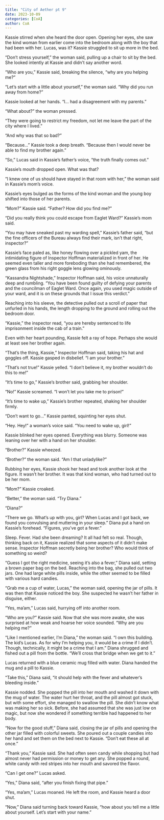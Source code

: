 ```yaml
---
title: "City of Aether pt 9"
date: 2023-10-09
categories: [CoA]
author: CoA
---
```


Kassie stirred when she heard the door open. Opening her eyes, she saw the kind woman from earlier come into the bedroom along with the boy that had been with her. Lucas, was it? Kassie struggled to sit up more in the bed.

“Don’t stress yourself,” the woman said, pulling up a chair to sit by the bed. She looked intently at Kassie and didn’t say another word.

“Who are you,” Kassie said, breaking the silence, “why are you helping me?”

“Let’s start with a little about yourself,” the woman said. “Why did you run away from home?”

Kassie looked at her hands. “I… had a disagreement with my parents.”

“What about?” the woman pressed.

“They were going to restrict my freedom, not let me leave the part of the city where I lived.”

“And why was that so bad?”

“Because…” Kassie took a deep breath. “Because then I would never be able to find my brother again.”

“So,” Lucas said in Kassie’s father’s voice, “the truth finally comes out.”

Kassie’s mouth dropped open. What was that?

“I knew one of us should have stayed in that room with her,” the woman said in Kassie’s mom’s voice.

Kassie’s eyes bulged as the forms of the kind woman and the young boy shifted into those of her parents.

“Mom?” Kassie said. “Father? How did you find me?”

“Did you really think you could escape from Eaglet Ward?” Kassie’s mom said.

“You may have sneaked past my warding spell,” Kassie’s father said, “but the fine officers of the Bureau always find their mark, isn’t that right, inspector?”

Kassie’s face paled as, like honey flowing over a pickled yam, the intimidating figure of Inspector Hoffman materialized in front of her. He seemed even taller and more foreboding than she had remembered, the green glass from his right goggle lens glowing ominously.

“Kassandra Nightshade,” Inspector Hoffman said, his voice unnaturally deep and rumbling. “You have been found guilty of defying your parents and the councilman of Eaglet Ward. Once again, you used magic outside of your ward, and it is on these grounds that I issue this verdict.”

Reaching into his sleeve, the detective pulled out a scroll of paper that unfurled in his hands, the length dropping to the ground and rolling out the bedroom door.

“Kassie,” the inspector read, “you are hereby sentenced to life imprisonment inside the cab of a train.”

Even with her heart pounding, Kassie felt a ray of hope. Perhaps she would at least see her brother again.

“That’s the thing, Kassie,” Inspector Hoffman said, taking his hat and goggles off. Kassie gasped in disbelief. “I am your brother.”

“That’s not true!” Kassie yelled. “I don’t believe it, my brother wouldn’t do this to me!”

“It’s time to go,” Kassie’s brother said, grabbing her shoulder.

“No!” Kassie screamed. “I won’t let you take me to prison!”

“It’s time to wake up,” Kassie’s brother repeated, shaking her shoulder firmly.

“Don’t want to go…” Kassie panted, squinting her eyes shut.

“Hey. Hey!” a woman’s voice said. “You need to wake up, girl!”

Kassie blinked her eyes opened. Everything was blurry. Someone was leaning over her with a hand on her shoulder.

“Brother?” Kassie wheezed.

“Brother?” the woman said. “Am I that unladylike?”

Rubbing her eyes, Kassie shook her head and took another look at the figure. It wasn’t her brother. It was that kind woman, who had turned out to be her mom.

“Mom?” Kassie croaked.

“Better,” the woman said. “Try Diana.”

“Diana?”

“There we go. What’s up with you, girl? When Lucas and I got back, we found you convulsing and muttering in your sleep.” Diana put a hand on Kassie’s forehead. “Figures, you’ve got a fever.”

Sleep. Fever. Had she been dreaming? It all had felt so real. Though, thinking back on it, Kassie realized that some aspects of it didn’t make sense. Inspector Hoffman secretly being her brother? Who would think of something so weird?

“Guess I got the right medicine, seeing it’s also a fever,” Diana said, setting a brown paper bag on the bed. Reaching into the bag, she pulled out two jars. One had large white pills inside, while the other seemed to be filled with various hard candies.

“Grab me a cup of water, Lucas,” the woman said, opening the jar of pills. It was then that Kassie noticed the boy. She suspected he wasn’t her father in disguise, either.

“Yes, ma’am,” Lucas said, hurrying off into another room.

“Who are you?” Kassie said. Now that she was more awake, she was surprised at how weak and hoarse her voice sounded. “Why are you helping me?”

“Like I mentioned earlier, I’m Diana,” the woman said. “I own this building. The kid’s Lucas. As for why I’m helping you, it would be a crime if I didn’t. Though, technically, it might be a crime that I am.” Diana shrugged and fished out a pill from the bottle. “We’ll cross that bridge when we get to it.”

Lucas returned with a blue ceramic mug filled with water. Diana handed the mug and a pill to Kassie.

“Take this,” Diana said, “it should help with the fever and whatever’s bleeding inside.”

Kassie nodded. She popped the pill into her mouth and washed it down with the mug of water. The water hurt her throat, and the pill almost got stuck, but with some effort, she managed to swallow the pill. She didn’t know what was making her so sick. Before, she had assumed that she was just low on magic, but now she wondered if something terrible had happened to her body.

“Now for the good stuff,” Diana said, closing the jar of pills and opening the other jar filled with colorful sweets. She poured out a couple candies into her hand and set them on the bed next to Kassie. “Don’t eat these all at once.”

“Thank you,” Kassie said. She had often seen candy while shopping but had almost never had permission or money to get any. She popped a round, white candy with red stripes into her mouth and savored the flavor.

“Can I get one?” Lucas asked.

“Yes,” Diana said, “after you finish fixing that pipe.”

“Yes, ma’am,” Lucas moaned. He left the room, and Kassie heard a door shut.

“Now,” Diana said turning back toward Kassie, “how about you tell me a little about yourself. Let’s start with your name.”
